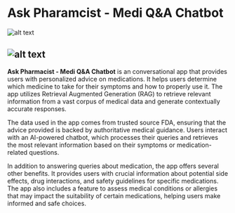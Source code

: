 # Ask Pharamcist - Medi Q&A Chatbot
![alt text](image.png)

![alt text](image-1.png)
---------------------------------------

**Ask Pharmacist - Medi Q&A Chatbot** is an conversational app that provides users with personalized advice on medications. It helps users determine which medicine to take for their symptoms and how to properly use it. The app utilizes Retrieval Augmented Generation (RAG) to retrieve relevant information from a vast corpus of medical data and generate contextually accurate responses.

The data used in the app comes from trusted source FDA, ensuring that the advice provided is backed by authoritative medical guidance. Users interact with an AI-powered chatbot, which processes their queries and retrieves the most relevant information based on their symptoms or medication-related questions.

In addition to answering queries about medication, the app offers several other benefits. It provides users with crucial information about potential side effects, drug interactions, and safety guidelines for specific medications. The app also includes a feature to assess medical conditions or allergies that may impact the suitability of certain medications, helping users make informed and safe choices.